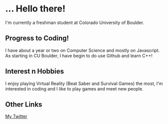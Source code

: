 # ... Hello there!

I'm currently a freshman student at Colorado University of Boulder.

## Progress to Coding!

I have about a year or two on Computer Science and mostly on Javascript.
As starting in CU Boulder, I have begin to do use Github and learn C++!

## Interest n Hobbies

I enjoy playing Virtual Reality (Beat Saber and Survival Games) the most, I'm interested in coding and I like to play games and meet new people.

## Other Links
[My Twitter](https://twitter.com/TheAlexN_)
